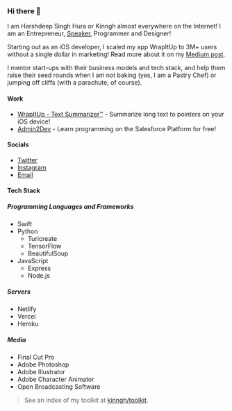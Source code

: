 ### Hi there 👋
I am Harshdeep Singh Hura or Kinngh almost everywhere on the Internet! I am an Entrepreneur, [Speaker](https://www.youtube.com/watch?v=ty-inz18kzQ), Programmer and Designer! 

Starting out as an iOS developer, I scaled my app WrapItUp to 3M+ users without a single dollar in marketing! Read more about it on my [Medium post](https://medium.com/@kinngh/refusing-20m-in-acquisition-1-5m-users-and-the-story-of-how-i-built-it-all-for-99-year-1351e624e62f?source=---------3------------------).

I mentor start-ups with their business models and tech stack, and help them raise their seed rounds when I am not baking (yes, I am a Pastry Chef) or jumping off cliffs (with a parachute, of course).

#### Work
- [WrapItUp - Text Summarizer™](https://apps.apple.com/app/id1017676504) - Summarize long text to pointers on your iOS device!
- [Admin2Dev](https://admin2dev.com) - Learn programming on the Salesforce Platform for free!

#### Socials
- [Twitter](https://twitter.com/kinngh)
- [Instagram](https://instagram.com/kinngh)
- [Email](harshdeephura@heuramedia.com)

#### Tech Stack
##### Programming Languages and Frameworks
- Swift
- Python
  - Turicreate
  - TensorFlow
  - BeautifulSoup
- JavaScript
  - Express
  - Node.js
  
##### Servers
- Netlify
- Vercel
- Heroku

##### Media
- Final Cut Pro
- Adobe Photoshop
- Adobe Illustrator
- Adobe Character Animator
- Open Broadcasting Software

> See an index of my toolkit at [kinngh/toolkit](https://github.com/kinngh/toolkit).
